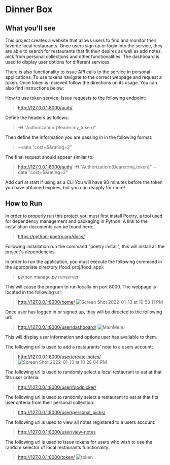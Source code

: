 Dinner Box
=======

What you'll see
-----------
This project creates a website that allows users to find and monitor their favorite local restaurants. Once
users sign up or login into the service, they are able to search for restaurants that fit their desires as well as 
add notes, pick from personal collections and other functionalities. The dashboard is used to display user options for different
services. 

There is also functionality to issue API calls to the service in personal applications. To use tokens navigate to the correct
webpage and request a token. Once token is recieved follow the directions on its usage. You can also find instructions below:

How to use token service:
Issue requests to the following endpoint: 

>http://127.0.0.1:8000/auth/

Define the headers as follows: 

>-H "Authorization:{Bearer:my_token}"

Then define the information you are passing in in the following format: 

>--data "cost=$&rating=2"

The final request should appear similar to:

>http://127.0.0.1:8000/auth/ -H "Authorization:{Bearer:my_token}" --data "cost=$&rating=2"

Add curl at start if using as a CLI
You will have 90 minutes before the token you have obtained expires, but you can reapply for more!

How to Run
-----------

In order to properly run this project you must first install Poetry, a tool used for dependency management and
packaging in Python. A link to the installation documents can be found here:
>https://python-poetry.org/docs/

Following installation run the command "poetry install", this will install all the project's dependencies.

In order to run the application, you must execute the following command in the appropriate directory
(food_proj/food_app):
>python manage.py runserver

 This will cause the program to run locally on port 8000. The webpage is located in the following url:
>http://127.0.0.1:8000/home/
![Screen Shot 2022-01-13 at 10 53 11 PM](https://user-images.githubusercontent.com/44513190/149453204-5553e0f8-842d-44c9-b372-a555bbd60b97.png)

Once user has logged in or signed up, they will be directed to the following url:
>http://127.0.0.1:8000/user/dashboard/
![MainMenu](https://user-images.githubusercontent.com/44513190/149452705-844eca16-62c1-4450-b209-0ef7fbdb539a.png)

This will display user information and options user has available to them.

The following url is used to add a restaurants' note to a users account:
>http://127.0.0.1:8000/user/create-notes/
![Screen Shot 2022-01-13 at 10 28 04 PM](https://user-images.githubusercontent.com/44513190/149452869-4e1ea2d7-4832-420d-8dc4-c83cb46d09bb.png)

The following url is used to randomly select a local restaurant to eat at that fits user criteria:
>http://127.0.0.1:8000/user/foodpicker/

The following url is used to randomly select a restaurant to eat at that fits user criteria from their personal collection:
>http://127.0.0.1:8000/user/personal_picks/

The following url is used to view all notes registered to a users account:
>http://127.0.0.1:8000/user/view-notes

The following url is used to issue tokens for users who wish to use the random selector of local restaurants functionality:
>http://127.0.0.1:8000/token/
>![token](https://user-images.githubusercontent.com/44513190/149452930-b8b628de-25d7-4cfc-8ab5-626a1a7b6f7f.png)
